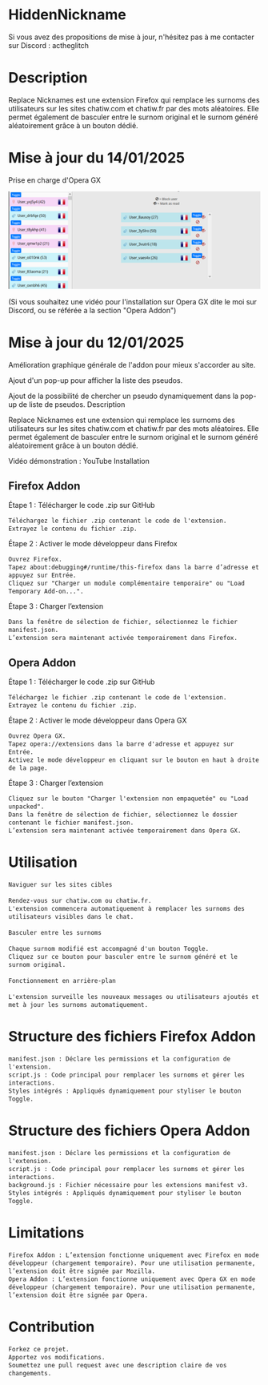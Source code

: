 # HiddenNickname

Si vous avez des propositions de mise à jour, n'hésitez pas à me contacter sur Discord : actheglitch

# Description

Replace Nicknames est une extension Firefox qui remplace les surnoms des utilisateurs sur les sites chatiw.com et chatiw.fr par des mots aléatoires. Elle permet également de basculer entre le surnom original et le surnom généré aléatoirement grâce à un bouton dédié.

# Mise à jour du 14/01/2025

Prise en charge d'Opera GX

[![Mon image](Capture.PNG)](https://www.youtube.com/watch?v=9gIWeiX8rrA)

(Si vous souhaitez une vidéo pour l'installation sur Opera GX dite le moi sur Discord, ou se référée a la section "Opera Addon")

# Mise à jour du 12/01/2025

Amélioration graphique générale de l'addon pour mieux s'accorder au site.

Ajout d'un pop-up pour afficher la liste des pseudos.

Ajout de la possibilité de chercher un pseudo dynamiquement dans la pop-up de liste de pseudos.
Description

Replace Nicknames est une extension qui remplace les surnoms des utilisateurs sur les sites chatiw.com et chatiw.fr par des mots aléatoires. Elle permet également de basculer entre le surnom original et le surnom généré aléatoirement grâce à un bouton dédié.

Vidéo démonstration : YouTube
Installation
## Firefox Addon
Étape 1 : Télécharger le code .zip sur GitHub

    Téléchargez le fichier .zip contenant le code de l'extension.
    Extrayez le contenu du fichier .zip.

Étape 2 : Activer le mode développeur dans Firefox

    Ouvrez Firefox.
    Tapez about:debugging#/runtime/this-firefox dans la barre d’adresse et appuyez sur Entrée.
    Cliquez sur "Charger un module complémentaire temporaire" ou "Load Temporary Add-on...".

Étape 3 : Charger l’extension

    Dans la fenêtre de sélection de fichier, sélectionnez le fichier manifest.json.
    L’extension sera maintenant activée temporairement dans Firefox.

## Opera Addon
Étape 1 : Télécharger le code .zip sur GitHub

    Téléchargez le fichier .zip contenant le code de l'extension.
    Extrayez le contenu du fichier .zip.

Étape 2 : Activer le mode développeur dans Opera GX

    Ouvrez Opera GX.
    Tapez opera://extensions dans la barre d'adresse et appuyez sur Entrée.
    Activez le mode développeur en cliquant sur le bouton en haut à droite de la page.

Étape 3 : Charger l’extension

    Cliquez sur le bouton "Charger l'extension non empaquetée" ou "Load unpacked".
    Dans la fenêtre de sélection de fichier, sélectionnez le dossier contenant le fichier manifest.json.
    L’extension sera maintenant activée temporairement dans Opera GX.

# Utilisation

    Naviguer sur les sites cibles

    Rendez-vous sur chatiw.com ou chatiw.fr.
    L'extension commencera automatiquement à remplacer les surnoms des utilisateurs visibles dans le chat.

    Basculer entre les surnoms

    Chaque surnom modifié est accompagné d'un bouton Toggle.
    Cliquez sur ce bouton pour basculer entre le surnom généré et le surnom original.

    Fonctionnement en arrière-plan

    L'extension surveille les nouveaux messages ou utilisateurs ajoutés et met à jour les surnoms automatiquement.

# Structure des fichiers Firefox Addon

    manifest.json : Déclare les permissions et la configuration de l'extension.
    script.js : Code principal pour remplacer les surnoms et gérer les interactions.
    Styles intégrés : Appliqués dynamiquement pour styliser le bouton Toggle.

# Structure des fichiers Opera Addon

    manifest.json : Déclare les permissions et la configuration de l'extension.
    script.js : Code principal pour remplacer les surnoms et gérer les interactions.
    background.js : Fichier nécessaire pour les extensions manifest v3.
    Styles intégrés : Appliqués dynamiquement pour styliser le bouton Toggle.

# Limitations

    Firefox Addon : L’extension fonctionne uniquement avec Firefox en mode développeur (chargement temporaire). Pour une utilisation permanente, l’extension doit être signée par Mozilla.
    Opera Addon : L’extension fonctionne uniquement avec Opera GX en mode développeur (chargement temporaire). Pour une utilisation permanente, l’extension doit être signée par Opera.

# Contribution

    Forkez ce projet.
    Apportez vos modifications.
    Soumettez une pull request avec une description claire de vos changements.
